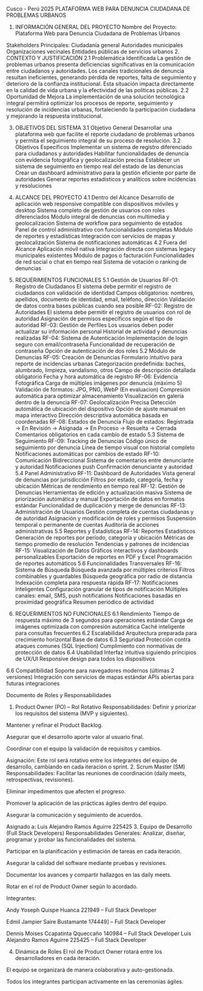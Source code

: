 Cusco - Perú
2025
PLATAFORMA WEB PARA DENUNCIA CIUDADANA DE PROBLEMAS URBANOS

1. INFORMACIÓN GENERAL DEL PROYECTO
Nombre del Proyecto: Plataforma Web para Denuncia Ciudadana de Problemas Urbanos

Stakeholders Principales:
Ciudadanía general
Autoridades municipales
Organizaciones vecinales
Entidades públicas de servicios urbanos
2. CONTEXTO Y JUSTIFICACIÓN
2.1 Problemática Identificada
La gestión de problemas urbanos presenta deficiencias significativas en la comunicación entre ciudadanos y autoridades. Los canales tradicionales de denuncia resultan ineficientes, generando pérdida de reportes, falta de seguimiento y deterioro de la confianza institucional. Esta situación impacta directamente en la calidad de vida urbana y la efectividad de las políticas públicas.
2.2 Oportunidad de Mejora
La implementación de una solución tecnológica integral permitirá optimizar los procesos de reporte, seguimiento y resolución de incidencias urbanas, fortaleciendo la participación ciudadana y mejorando la respuesta institucional.

3. OBJETIVOS DEL SISTEMA
3.1 Objetivo General
Desarrollar una plataforma web que facilite el reporte ciudadano de problemas urbanos y permita el seguimiento integral de su proceso de resolución.
3.2 Objetivos Específicos
Implementar un sistema de registro diferenciado para ciudadanos y autoridades
Habilitar funcionalidades de denuncia con evidencia fotográfica y geolocalización precisa
Establecer un sistema de seguimiento en tiempo real del estado de las denuncias
Crear un dashboard administrativo para la gestión eficiente por parte de autoridades
Generar reportes estadísticos y analíticos sobre incidencias y resoluciones

4. ALCANCE DEL PROYECTO
4.1 Dentro del Alcance
Desarrollo de aplicación web responsive compatible con dispositivos móviles y desktop
Sistema completo de gestión de usuarios con roles diferenciados
Módulo integral de denuncias con multimedia y geolocalización
Sistema de workflow para seguimiento de estados
Panel de control administrativo con funcionalidades completas
Módulo de reportes y estadísticas
Integración con servicios de mapas y geolocalización
Sistema de notificaciones automáticas
4.2 Fuera del Alcance
Aplicación móvil nativa
Integración directa con sistemas legacy municipales existentes
Módulo de pagos o facturación
Funcionalidades de red social o chat en tiempo real
Sistema de votación o ranking de denuncias
5. REQUERIMIENTOS FUNCIONALES
5.1 Gestión de Usuarios
RF-01: Registro de Ciudadanos
El sistema debe permitir el registro de ciudadanos con validación de identidad
Campos obligatorios: nombres, apellidos, documento de identidad, email, teléfono, dirección
Validación de datos contra bases públicas cuando sea posible
RF-02: Registro de Autoridades
El sistema debe permitir el registro de usuarios con rol de autoridad
Asignación de permisos específicos según el tipo de autoridad
RF-03: Gestión de Perfiles
Los usuarios deben poder actualizar su información personal
Historial de actividad y denuncias realizadas
RF-04: Sistema de Autenticación
Implementación de login seguro con email/contraseña
Funcionalidad de recuperación de contraseña
Opción de autenticación de dos roles
5.2 Módulo de Denuncias
RF-05: Creación de Denuncias
Formulario intuitivo para reporte de incidencias urbanas
Categorización predefinida: baches, alumbrado, limpieza, vandalismo, otros
Campo de descripción detallada obligatorio
Fecha y hora automática de registro
RF-06: Evidencia Fotográfica
Carga de múltiples imágenes por denuncia (máximo 5)
Validación de formatos: JPG, PNG, WebP (En evaluacion) 
Compresión automática para optimizar almacenamiento
Visualización en galería dentro de la denuncia
RF-07: Geolocalización Precisa
Detección automática de ubicación del dispositivo
Opción de ajuste manual en mapa interactivo
Dirección descriptiva automática basada en coordenadas
RF-08: Estados de Denuncia
Flujo de estados: Registrada → En Revisión → Asignada → En Proceso → Resuelta → Cerrada
Comentarios obligatorios en cada cambio de estado
5.3 Sistema de Seguimiento
RF-09: Tracking de Denuncias
Código único de seguimiento por denuncia
Línea de tiempo visual con historial completo
Notificaciones automáticas por cambios de estado
RF-10: Comunicación Bidireccional
Sistema de comentarios entre denunciante y autoridad
Notificaciones push 
Confirmación denunciante  y autoridad 
5.4 Panel Administrativo
RF-11: Dashboard de Autoridades
Vista general de denuncias por jurisdicción
Filtros por estado, categoría, fecha y ubicación
Métricas de rendimiento en tiempo real
RF-12: Gestión de Denuncias
Herramientas de edición y actualización masiva
Sistema de priorización automática y manual
Exportación de datos en formatos estándar 
Funcionalidad de duplicación y merge de denuncias
RF-13: Administración de Usuarios
Gestión completa de cuentas ciudadanas y de autoridad
Asignación y modificación de roles y permisos
Suspensión temporal o permanente de cuentas
Auditoría de acciones administrativas
5.5 Reportes y Estadísticas
RF-14: Reportes Estadísticos
Generación de reportes por período, categoría y ubicación
Métricas de tiempo promedio de resolución
Tendencias y patrones de incidencias
RF-15: Visualización de Datos
Gráficos interactivos y dashboards personalizables
Exportación de reportes en PDF y Excel
Programación de reportes automáticos
5.6 Funcionalidades Transversales
RF-16: Sistema de Búsqueda
Búsqueda avanzada por múltiples criterios
Filtros combinables y guardables
Búsqueda geográfica por radio de distancia
Indexación completa para respuesta rápida
RF-17: Notificaciones Inteligentes
Configuración granular de tipos de notificación
Múltiples canales: email, SMS, push notifications
Notificaciones basadas en proximidad geográfica
Resumen periódico de actividad

6. REQUERIMIENTOS NO FUNCIONALES
6.1 Rendimiento
Tiempo de respuesta máximo de 3 segundos para operaciones estándar
Carga de imágenes optimizada con compresión automática
Caché inteligente para consultas frecuentes
6.2 Escalabilidad
Arquitectura preparada para crecimiento horizontal
Base de datos 
6.3 Seguridad
Protección contra ataques comunes (SQL Injection)
Cumplimiento con normativas de protección de datos
6.4 Usabilidad
Interfaz intuitiva siguiendo principios de UX/UI
Responsive design para todos los dispositivos

6.6 Compatibilidad
Soporte para navegadores modernos (últimas 2 versiones)
Integración con servicios de mapas estándar
APIs abiertas para futuras integraciones










Documento de Roles y Responsabilidades
1. Product Owner (PO) – Rol Rotativo
Responsabilidades:
Definir y priorizar los requisitos del sistema (MVP y siguientes).


Mantener y refinar el Product Backlog.


Asegurar que el desarrollo aporte valor al usuario final.


Coordinar con el equipo la validación de requisitos y cambios.


Asignación:
Este rol será rotativo entre los integrantes del equipo de desarrollo, cambiando en cada iteración o sprint.
2. Scrum Master (SM)
Responsabilidades:
Facilitar las reuniones de coordinación (daily meets, retrospectivas, revisiones).


Eliminar impedimentos que afecten el progreso.


Promover la aplicación de las prácticas ágiles dentro del equipo.


Asegurar la comunicación y seguimiento de acuerdos.


Asignado a: Luis Alejandro Ramos Aguirre 225425
3. Equipo de Desarrollo (Full Stack Developers)
Responsabilidades Generales:
Analizar, diseñar, programar y probar las funcionalidades del sistema.


Participar en la planificación y estimación de tareas en cada iteración.


Asegurar la calidad del software mediante pruebas y revisiones.


Documentar los avances y compartir hallazgos en las daily meets.


Rotar en el rol de Product Owner según lo acordado.


Integrantes:

Andy Yoseph Quispe Huanca 221949 – Full Stack Developer


Edmil Jampier Saire Bustamante 174449] – Full Stack Developer


Dennis Moises Ccapatinta Qqueccaño 140984 – Full Stack Developer
Luis Alejandro Ramos Aguirre 225425  – Full Stack Developer 

4. Dinámica de Roles
El rol de Product Owner rotará entre los desarrolladores en cada iteración.


El equipo se organizará de manera colaborativa y auto-gestionada.


Todos los integrantes participan activamente en las ceremonias ágiles.
